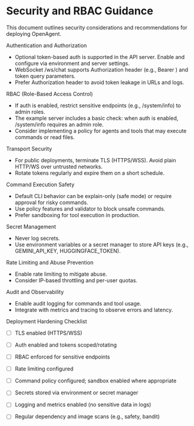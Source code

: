 # Security and RBAC Guidance

This document outlines security considerations and recommendations for deploying OpenAgent.

Authentication and Authorization
- Optional token-based auth is supported in the API server. Enable and configure via environment and server settings.
- WebSocket /ws/chat supports Authorization header (e.g., Bearer <token>) and token query parameters.
- Prefer Authorization header to avoid token leakage in URLs and logs.

RBAC (Role-Based Access Control)
- If auth is enabled, restrict sensitive endpoints (e.g., /system/info) to admin roles.
- The example server includes a basic check: when auth is enabled, /system/info requires an admin role.
- Consider implementing a policy for agents and tools that may execute commands or read files.

Transport Security
- For public deployments, terminate TLS (HTTPS/WSS). Avoid plain HTTP/WS over untrusted networks.
- Rotate tokens regularly and expire them on a short schedule.

Command Execution Safety
- Default CLI behavior can be explain-only (safe mode) or require approval for risky commands.
- Use policy features and validator to block unsafe commands.
- Prefer sandboxing for tool execution in production.

Secret Management
- Never log secrets.
- Use environment variables or a secret manager to store API keys (e.g., GEMINI_API_KEY, HUGGINGFACE_TOKEN).

Rate Limiting and Abuse Prevention
- Enable rate limiting to mitigate abuse.
- Consider IP-based throttling and per-user quotas.

Audit and Observability
- Enable audit logging for commands and tool usage.
- Integrate with metrics and tracing to observe errors and latency.

Deployment Hardening Checklist
- [ ] TLS enabled (HTTPS/WSS)
- [ ] Auth enabled and tokens scoped/rotating
- [ ] RBAC enforced for sensitive endpoints
- [ ] Rate limiting configured
- [ ] Command policy configured; sandbox enabled where appropriate
- [ ] Secrets stored via environment or secret manager
- [ ] Logging and metrics enabled (no sensitive data in logs)
- [ ] Regular dependency and image scans (e.g., safety, bandit)

